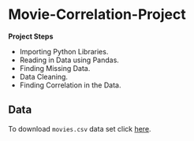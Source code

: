 # Movie-Correlation-Project
**Project Steps**

* Importing Python Libraries.  
* Reading in Data using Pandas.
* Finding Missing  Data.
* Data Cleaning.
* Finding Correlation in the Data.

    
## Data
To download `movies.csv` data set click [here](https://drive.google.com/uc?export=download&confirm=no_antivirus&id=1JphCrwc50sLPagl5IncwCSiD645XVUwP).
